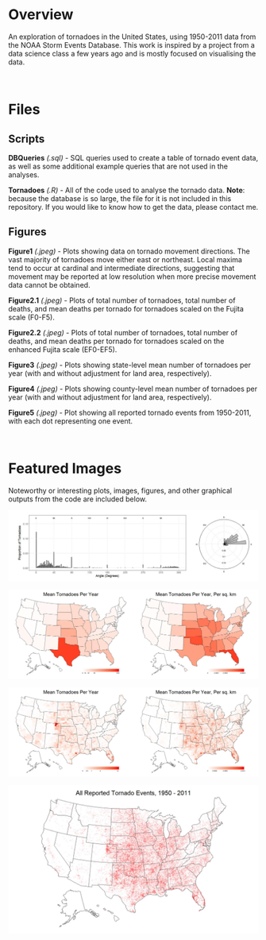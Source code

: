# Overview

An exploration of tornadoes in the United States, using 1950-2011 data from the NOAA Storm Events Database. This work is inspired by a project from a data science class a few years ago and is mostly focused on visualising the data.

<br/>

# Files

## Scripts

**DBQueries** *(.sql)* - SQL queries used to create a table of tornado event data, as well as some additional example queries that are not used in the analyses.

**Tornadoes** *(.R)* - All of the code used to analyse the tornado data. **Note**: because the database is so large, the file for it is not included in this repository. If you would like to know how to get the data, please contact me.

## Figures

**Figure1** *(.jpeg)* - Plots showing data on tornado movement directions. The vast majority of tornadoes move either east or northeast. Local maxima tend to occur at cardinal and intermediate directions, suggesting that movement may be reported at low resolution when more precise movement data cannot be obtained.

**Figure2.1** *(.jpeg)* - Plots of total number of tornadoes, total number of deaths, and mean deaths per tornado for tornadoes scaled on the Fujita scale (F0-F5).

**Figure2.2** *(.jpeg)* - Plots of total number of tornadoes, total number of deaths, and mean deaths per tornado for tornadoes scaled on the enhanced Fujita scale (EF0-EF5).

**Figure3** *(.jpeg)* - Plots showing state-level mean number of tornadoes per year (with and without adjustment for land area, respectively).

**Figure4** *(.jpeg)* - Plots showing county-level mean number of tornadoes per year (with and without adjustment for land area, respectively).

**Figure5** *(.jpeg)* - Plot showing all reported tornado events from 1950-2011, with each dot representing one event.

<br/>

# Featured Images

Noteworthy or interesting plots, images, figures, and other graphical outputs from the code are included below.

<kbd>![](https://github.com/TrevorHD/TornadoData/blob/main/Figures/Figure1.jpeg)</kbd>

<kbd>![](https://github.com/TrevorHD/TornadoData/blob/main/Figures/Figure3.jpeg)</kbd>

<kbd>![](https://github.com/TrevorHD/TornadoData/blob/main/Figures/Figure4.jpeg)</kbd>

<kbd>![](https://github.com/TrevorHD/TornadoData/blob/main/Figures/Figure5.jpeg)</kbd>

